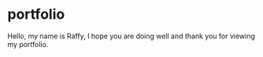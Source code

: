 # portfolio
Hello, my name is Raffy, I hope you are doing well and thank you for viewing my portfolio. 

